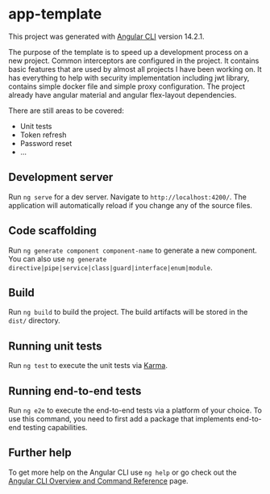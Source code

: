 # app-template

This project was generated with [Angular CLI](https://github.com/angular/angular-cli) version 14.2.1.

The purpose of the template is to speed up a development process on a new project. 
Common interceptors are configured in the project.
It contains basic features that are used by almost all projects I have been working on. 
It has everything to help with security implementation including jwt library, 
contains simple docker file and simple proxy configuration.
The project already have angular material and angular flex-layout dependencies. 

There are still areas to be covered:
- Unit tests
- Token refresh
- Password reset
- ...

## Development server

Run `ng serve` for a dev server. Navigate to `http://localhost:4200/`. The application will automatically reload if you change any of the source files.

## Code scaffolding

Run `ng generate component component-name` to generate a new component. You can also use `ng generate directive|pipe|service|class|guard|interface|enum|module`.

## Build

Run `ng build` to build the project. The build artifacts will be stored in the `dist/` directory.

## Running unit tests

Run `ng test` to execute the unit tests via [Karma](https://karma-runner.github.io).

## Running end-to-end tests

Run `ng e2e` to execute the end-to-end tests via a platform of your choice. To use this command, you need to first add a package that implements end-to-end testing capabilities.

## Further help

To get more help on the Angular CLI use `ng help` or go check out the [Angular CLI Overview and Command Reference](https://angular.io/cli) page.
